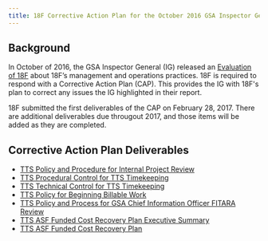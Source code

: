 ```yaml
---
title: 18F Corrective Action Plan for the October 2016 GSA Inspector General Evaluation of 18F
---
```


## Background

In October of 2016, the GSA Inspector General (IG) released an [Evaluation of 18F](https://www.gsaig.gov/sites/default/files/ipa-reports/OIG%20EVALUATION%20REPORT_Evaluation%20of%2018F_%20JE17-001_October%2024%202016.pdf) about 18F’s management and operations practices. 18F is required to respond with a Corrective Action Plan (CAP). This provides the IG with 18F's plan to correct any issues the IG highlighted in their report.

18F submitted the first deliverables of the CAP on February 28, 2017. There are additional deliverables due througout 2017, and those items will be added as they are completed.

## Corrective Action Plan Deliverables

- [TTS Policy and Procedure for Internal Project Review](https://docs.google.com/document/d/1HHDXdiNvLdCFiEPjLwZaV-lhnwWeeq90MZMYAxbkHAM)
- [TTS Procedural Control for TTS Timekeeping](https://docs.google.com/document/d/1cDKwe1Ms8qsoznprls9hQfOq76EfP_YD4dqHhNx8zME)
- [TTS Technical Control for TTS Timekeeping](https://docs.google.com/document/d/1wgdEpLWhb3fnpaSO6X8uBLF5X0jmB5zJbGYqQESnDwI)
- [TTS Policy for Beginning Billable Work](https://docs.google.com/document/d/1q010J_VAQb9w1djbgnDsZ8p43ZB_qZUH3_hlOkeoL8Q)
- [TTS Policy and Process for GSA Chief Information Officer FITARA Review](https://docs.google.com/document/d/1sO8cE3eyTclOkwnxNTMG5dg2qhP3AmJesGobM1m_LQw)
- [TTS ASF Funded Cost Recovery Plan Executive Summary](https://docs.google.com/document/d/1rafK8lVwXFQJjA6dxypsdVTsW0pVa0A5TSwUhFz1FbI/edit#heading=h.30j0zll)
- [TTS ASF Funded Cost Recovery Plan](https://docs.google.com/spreadsheets/d/1Gcw5yTjDlIVee_DDMtTNErYSDmXG8IWYjuaYvv_n9ak/edit)
